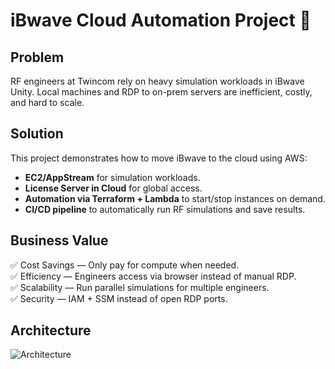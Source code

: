 # iBwave Cloud Automation Project 🚀

## Problem
RF engineers at Twincom rely on heavy simulation workloads in iBwave Unity.
Local machines and RDP to on-prem servers are inefficient, costly, and hard to scale.

## Solution
This project demonstrates how to move iBwave to the cloud using AWS:
- **EC2/AppStream** for simulation workloads.
- **License Server in Cloud** for global access.
- **Automation via Terraform + Lambda** to start/stop instances on demand.
- **CI/CD pipeline** to automatically run RF simulations and save results.

## Business Value
✅ Cost Savings — Only pay for compute when needed.  
✅ Efficiency — Engineers access via browser instead of manual RDP.  
✅ Scalability — Run parallel simulations for multiple engineers.  
✅ Security — IAM + SSM instead of open RDP ports.  

## Architecture
![Architecture](architecture-diagram.png)
